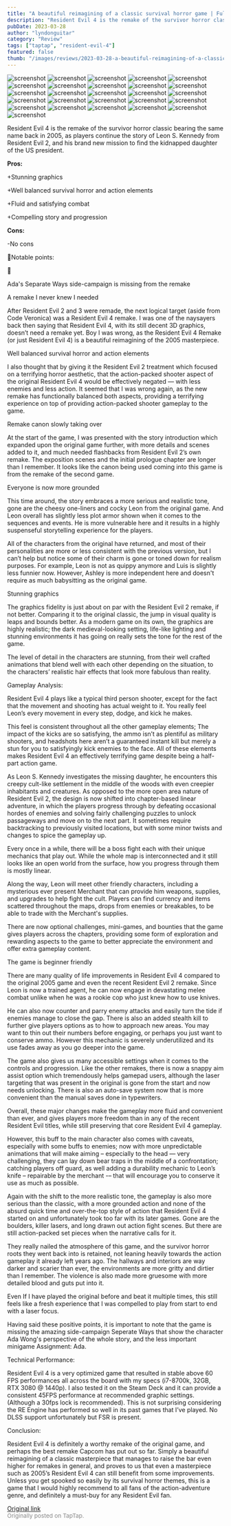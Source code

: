 ```yaml
---
title: "A beautiful reimagining of a classic survival horror game | Full Review - Resident Evil 4 Remake"
description: "Resident Evil 4 is the remake of the survivor horror classic bearing the same name back in 2005, as players continue the story of Leon S. Kennedy from Resident Evil 2, and his brand new mission to find the kidnapped daughter of the US president."
pubDate: 2023-03-28
author: "lyndonguitar"
category: "Review"
tags: ["taptap", "resident-evil-4"]
featured: false
thumb: "/images/reviews/2023-03-28-a-beautiful-reimagining-of-a-classic-survival-horror-game--full-review---resident-evil-4--0.avif"
---
```


<div class="gallery">
  <img src="/images/reviews/2023-03-28-a-beautiful-reimagining-of-a-classic-survival-horror-game--full-review---resident-evil-4--0.avif" alt="screenshot" />
  <img src="/images/reviews/2023-03-28-a-beautiful-reimagining-of-a-classic-survival-horror-game--full-review---resident-evil-4--1.avif" alt="screenshot" />
  <img src="/images/reviews/2023-03-28-a-beautiful-reimagining-of-a-classic-survival-horror-game--full-review---resident-evil-4--2.avif" alt="screenshot" />
  <img src="/images/reviews/2023-03-28-a-beautiful-reimagining-of-a-classic-survival-horror-game--full-review---resident-evil-4--3.avif" alt="screenshot" />
  <img src="/images/reviews/2023-03-28-a-beautiful-reimagining-of-a-classic-survival-horror-game--full-review---resident-evil-4--4.avif" alt="screenshot" />
  <img src="/images/reviews/2023-03-28-a-beautiful-reimagining-of-a-classic-survival-horror-game--full-review---resident-evil-4--5.avif" alt="screenshot" />
  <img src="/images/reviews/2023-03-28-a-beautiful-reimagining-of-a-classic-survival-horror-game--full-review---resident-evil-4--6.avif" alt="screenshot" />
  <img src="/images/reviews/2023-03-28-a-beautiful-reimagining-of-a-classic-survival-horror-game--full-review---resident-evil-4--7.avif" alt="screenshot" />
  <img src="/images/reviews/2023-03-28-a-beautiful-reimagining-of-a-classic-survival-horror-game--full-review---resident-evil-4--8.avif" alt="screenshot" />
  <img src="/images/reviews/2023-03-28-a-beautiful-reimagining-of-a-classic-survival-horror-game--full-review---resident-evil-4--9.avif" alt="screenshot" />
  <img src="/images/reviews/2023-03-28-a-beautiful-reimagining-of-a-classic-survival-horror-game--full-review---resident-evil-4--10.avif" alt="screenshot" />
  <img src="/images/reviews/2023-03-28-a-beautiful-reimagining-of-a-classic-survival-horror-game--full-review---resident-evil-4--11.avif" alt="screenshot" />
  <img src="/images/reviews/2023-03-28-a-beautiful-reimagining-of-a-classic-survival-horror-game--full-review---resident-evil-4--12.avif" alt="screenshot" />
  <img src="/images/reviews/2023-03-28-a-beautiful-reimagining-of-a-classic-survival-horror-game--full-review---resident-evil-4--13.avif" alt="screenshot" />
  <img src="/images/reviews/2023-03-28-a-beautiful-reimagining-of-a-classic-survival-horror-game--full-review---resident-evil-4--14.avif" alt="screenshot" />
  <img src="/images/reviews/2023-03-28-a-beautiful-reimagining-of-a-classic-survival-horror-game--full-review---resident-evil-4--15.avif" alt="screenshot" />
  <img src="/images/reviews/2023-03-28-a-beautiful-reimagining-of-a-classic-survival-horror-game--full-review---resident-evil-4--16.avif" alt="screenshot" />
  <img src="/images/reviews/2023-03-28-a-beautiful-reimagining-of-a-classic-survival-horror-game--full-review---resident-evil-4--17.avif" alt="screenshot" />
  <img src="/images/reviews/2023-03-28-a-beautiful-reimagining-of-a-classic-survival-horror-game--full-review---resident-evil-4--18.avif" alt="screenshot" />
  <img src="/images/reviews/2023-03-28-a-beautiful-reimagining-of-a-classic-survival-horror-game--full-review---resident-evil-4--19.avif" alt="screenshot" />
  <img src="/images/reviews/2023-03-28-a-beautiful-reimagining-of-a-classic-survival-horror-game--full-review---resident-evil-4--20.avif" alt="screenshot" />
  <img src="/images/reviews/2023-03-28-a-beautiful-reimagining-of-a-classic-survival-horror-game--full-review---resident-evil-4--21.avif" alt="screenshot" />
  <img src="/images/reviews/2023-03-28-a-beautiful-reimagining-of-a-classic-survival-horror-game--full-review---resident-evil-4--22.avif" alt="screenshot" />
  <img src="/images/reviews/2023-03-28-a-beautiful-reimagining-of-a-classic-survival-horror-game--full-review---resident-evil-4--23.avif" alt="screenshot" />
  <img src="/images/reviews/2023-03-28-a-beautiful-reimagining-of-a-classic-survival-horror-game--full-review---resident-evil-4--24.avif" alt="screenshot" />
  <img src="/images/reviews/2023-03-28-a-beautiful-reimagining-of-a-classic-survival-horror-game--full-review---resident-evil-4--25.avif" alt="screenshot" />
</div>

Resident Evil 4 is the remake of the survivor horror classic bearing the same name back in 2005, as players continue the story of Leon S. Kennedy from Resident Evil 2, and his brand new mission to find the kidnapped daughter of the US president.


**Pros:**


+Stunning graphics

+Well balanced survival horror and action elements

+Fluid and satisfying combat

+Compelling story and progression


**Cons:**


-No cons

📝Notable points:

📝

Ada's Separate Ways side-campaign is missing from the remake

A remake I never knew I needed

After Resident Evil 2 and 3 were remade, the next logical target (aside from Code Veronica) was a Resident Evil 4 remake. I was one of the naysayers back then saying that Resident Evil 4, with its still decent 3D graphics, doesn’t need a remake yet. Boy I was wrong, as the Resident Evil 4 Remake (or just Resident Evil 4) is a beautiful reimagining of the 2005 masterpiece.

Well balanced survival horror and action elements

I also thought that by giving it the Resident Evil 2 treatment which focused on a terrifying horror aesthetic, that the action-packed shooter aspect of the original Resident Evil 4 would be effectively negated — with less enemies and less action. It seemed that I was wrong again, as the new remake has functionally balanced both aspects, providing a terrifying experience on top of providing action-packed shooter gameplay to the game.

Remake canon slowly taking over

At the start of the game, I was presented with the story introduction which expanded upon the original game further, with more details and scenes added to it, and much needed flashbacks from Resident Evil 2’s own remake. The exposition scenes and the initial prologue chapter are longer than I remember. It looks like the canon being used coming into this game is from the remake of the second game.

Everyone is now more grounded

This time around, the story embraces a more serious and realistic tone, gone are the cheesy one-liners and cocky Leon from the original game. And Leon overall has slightly less plot armor shown when it comes to the sequences and events. He is more vulnerable here and it results in a highly suspenseful storytelling experience for the players.

All of the characters from the original have returned, and most of their personalities are more or less consistent with the previous version, but I can’t help but notice some of their charm is gone or toned down for realism purposes. For example, Leon is not as quippy anymore and Luis is slightly less funnier now. However, Ashley is more independent here and doesn't require as much babysitting as the original game.

Stunning graphics

The graphics fidelity is just about on par with the Resident Evil 2 remake, if not better. Comparing it to the original classic, the jump in visual quality is leaps and bounds better. As a modern game on its own, the graphics are highly realistic; the dark medieval-looking setting, life-like lighting and stunning environments it has going on really sets the tone for the rest of the game.

The level of detail in the characters are stunning, from their well crafted animations that blend well with each other depending on the situation, to the characters’ realistic hair effects that look more fabulous than reality.

Gameplay Analysis:

Resident Evil 4 plays like a typical third person shooter, except for the fact that the movement and shooting has actual weight to it. You really feel Leon’s every movement in every step, dodge, and kick he makes.

This feel is consistent throughout all the other gameplay elements; The impact of the kicks are so satisfying, the ammo isn’t as plentiful as military shooters, and headshots here aren’t a guaranteed instant kill but merely a stun for you to satisfyingly kick enemies to the face. All of these elements makes Resident Evil 4 an effectively terrifying game despite being a half-part action game.

As Leon S. Kennedy investigates the missing daughter, he encounters this creepy cult-like settlement in the middle of the woods with even creepier inhabitants and creatures. As opposed to the more open area nature of Resident Evil 2, the design is now shifted into chapter-based linear adventure, in which the players progress through by defeating occasional hordes of enemies and solving fairly challenging puzzles to unlock passageways and move on to the next part. It sometimes require backtracking to previously visited locations, but with some minor twists and changes to spice the gameplay up.

Every once in a while, there will be a boss fight each with their unique mechanics that play out. While the whole map is interconnected and it still looks like an open world from the surface, how you progress through them is mostly linear.

Along the way, Leon will meet other friendly characters, including a mysterious ever present Merchant that can provide him weapons, supplies, and upgrades to help fight the cult. Players can find currency and items scattered throughout the maps, drops from enemies or breakables, to be able to trade with the Merchant's supplies.

There are now optional challenges, mini-games, and bounties that the game gives players across the chapters, providing some form of exploration and rewarding aspects to the game to better appreciate the environment and offer extra gameplay content.

The game is beginner friendly

There are many quality of life improvements in Resident Evil 4 compared to the original 2005 game and even the recent Resident Evil 2 remake. Since Leon is now a trained agent, he can now engage in devastating melee combat unlike when he was a rookie cop who just knew how to use knives.

He can also now counter and parry enemy attacks and easily turn the tide if enemies manage to close the gap. There is also an added stealth kill to further give players options as to how to approach new areas. You may want to thin out their numbers before engaging, or perhaps you just want to conserve ammo. However this mechanic is severely underutilized and its use fades away as you go deeper into the game.

The game also gives us many accessible settings when it comes to the controls and progression. Like the other remakes, there is now a snappy aim assist option which tremendously helps gamepad users, although the laser targeting that was present in the original is gone from the start and now needs unlocking. There is also an auto-save system now that is more convenient than the manual saves done in typewriters.

Overall, these major changes make the gameplay more fluid and convenient than ever, and gives players more freedom than in any of the recent Resident Evil titles, while still preserving that core Resident Evil 4 gameplay.

However, this buff to the main character also comes with caveats, especially with some buffs to enemies; now with more unpredictable animations that will make aiming – especially to the head — very challenging, they can lay down bear traps in the middle of a confrontation; catching players off guard, as well adding a durability mechanic to Leon’s knife – repairable by the merchant -– that will encourage you to conserve it use as much as possible.

Again with the shift to the more realistic tone, the gameplay is also more serious than the classic, with a more grounded action and none of the absurd quick time and over-the-top style of action that Resident Evil 4 started on and unfortunately took too far with its later games. Gone are the boulders, killer lasers, and long drawn out action fight scenes.  But there are still action-packed set pieces when the narrative calls for it.

They really nailed the atmosphere of this game, and the survivor horror roots they went back into is retained, not leaning heavily towards the action gameplay it already left years ago. The hallways and interiors are way darker and scarier than ever, the environments are more gritty and dirtier than I remember. The violence is also made more gruesome with more detailed blood and guts put into it.

Even If I have played the original before and beat it multiple times, this still feels like a fresh experience that I was compelled to play from start to end with a laser focus.

Having said these positive points, it is important to note that the game is missing the amazing side-campaign Seperate Ways that show the character Ada Wong's perspective of the whole story, and the less important minigame Assignment: Ada.

Technical Performance:

Resident Evil 4 is a very optimized game that resulted in stable above 60 FPS performances all across the board with my specs (i7-8700k, 32GB, RTX 3080 @ 1440p). I also tested it on the Steam Deck and it can provide a consistent 45FPS performance at recommended graphic settings. (Although a 30fps lock is recommended). This is not surprising considering the RE Engine has performed so well in its past games that I’ve played. No DLSS support unfortunately but FSR is present.

Conclusion:

Resident Evil 4 is definitely a worthy remake of the original game, and perhaps the best remake Capcom has put out so far. Simply a beautiful reimagining of a classic masterpiece that manages to raise the bar even higher for remakes in general, and proves to us that even a masterpiece such as 2005’s Resident Evil 4 can still benefit from some improvements. Unless you get spooked so easily by its survival horror themes, this is a game that I would highly recommend to all fans of the action-adventure genre, and definitely a must-buy for any Resident Evil fan.

[Original link](https://www.taptap.io/post/4925421)<br><span style="font-size: 0.95em; color: #888;">Originally posted on TapTap.</span>
